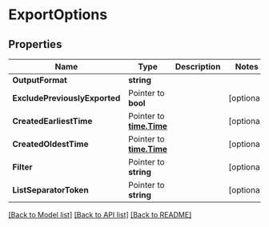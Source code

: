# ExportOptions

## Properties

Name | Type | Description | Notes
------------ | ------------- | ------------- | -------------
**OutputFormat** | **string** |  | 
**ExcludePreviouslyExported** | Pointer to **bool** |  | [optional] 
**CreatedEarliestTime** | Pointer to [**time.Time**](time.Time) |  | [optional] 
**CreatedOldestTime** | Pointer to [**time.Time**](time.Time) |  | [optional] 
**Filter** | Pointer to **string** |  | [optional] 
**ListSeparatorToken** | Pointer to **string** |  | [optional] 

[[Back to Model list]](../README#documentation-for-models) [[Back to API list]](../README#documentation-for-api-endpoints) [[Back to README]](../README)


